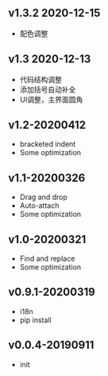 ## v1.3.2 2020-12-15

- 配色调整

## v1.3 2020-12-13

- 代码结构调整
- 添加括号自动补全
- UI调整，主界面圆角

## v1.2-20200412

- bracketed indent
- Some optimization

## v1.1-20200326

- Drag and drop
- Auto-attach
- Some optimization

## v1.0-20200321

- Find and replace
- Some optimization

## v0.9.1-20200319

- i18n
- pip install

## v0.0.4-20190911

- init